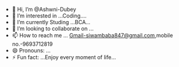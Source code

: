 - 👋 Hi, I’m @Ashwni-Dubey
- 👀 I’m interested in ...Coding....
- 🌱 I’m currently Studing ...BCA...
- 💞️ I’m looking to collaborate on ...
- 📫 How to reach me ... Gmail-siwambaba847@gmail.com,mobile no.-9693712819
- 😄 Pronouns: ...
- ⚡ Fun fact: ...Enjoy every moment of life...

<!---
Ashwni-Dubey/Ashwni-Dubey is a ✨ special ✨ repository because its `README.md` (this file) appears on your GitHub profile.
You can click the Preview link to take a look at your changes.
--->
